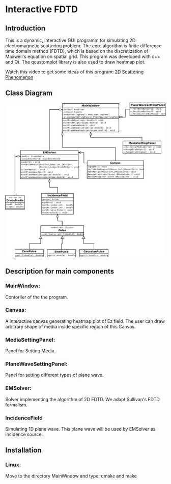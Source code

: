 # Interactive FDTD
## Introduction
This is a dynamic, interactive GUI programm for simulating 2D electromagnetic scattering problem. The core algorithm is
finite difference time domain method (FDTD), which is based on the discretization of Maxwell's equation on spatial grid.
This program was developed with c++ and Qt. The qcustomplot library is also used to draw heatmap plot.

Watch this video to get some ideas of this program:
[2D Scattering Phenomenon](https://youtu.be/ne9oRikSMbs)

## Class Diagram
![Class Diagram](/images/classDiagram.png)

## Description for main components
### MainWindow:
Contorller of the the program.

### Canvas:
A interactive canvas generating heatmap plot of Ez field. The user can draw  arbitrary shape of media inside specific region of this Canvas.

### MediaSettingPanel:
Panel for Setting Media. 

### PlaneWaveSettingPanel:
Panel for setting different types of plane wave.

### EMSolver:
Solver implementing the algorithm of 2D FDTD. We adapt Sullivan's FDTD formalism.

### IncidenceField
Simulating 1D plane wave. This plane wave will be used by EMSolver as incidence source.

## Installation
### Linux:
Move to the directory MainWindow and type:
qmake and make

